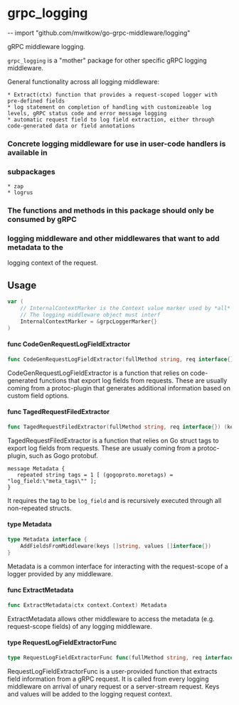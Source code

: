 # grpc_logging
--
    import "github.com/mwitkow/go-grpc-middleware/logging"

gRPC middleware logging.

`grpc_logging` is a "mother" package for other specific gRPC logging middleware.

General functionality across all logging middleware:

    * Extract(ctx) function that provides a request-scoped logger with pre-defined fields
    * log statement on completion of handling with customizeable log levels, gRPC status code and error message logging
    * automatic request field to log field extraction, either through code-generated data or field annotations

### Concrete logging middleware for use in user-code handlers is available in
### subpackages

    * zap
    * logrus

### The functions and methods in this package should only be consumed by gRPC
### logging middleware and other middlewares that want to add metadata to the
logging context of the request.

## Usage

```go
var (
	// InternalContextMarker is the Context value marker used by *all* logging middleware.
	// The logging middleware object must interf
	InternalContextMarker = &grpcLoggerMarker{}
)
```

#### func  CodeGenRequestLogFieldExtractor

```go
func CodeGenRequestLogFieldExtractor(fullMethod string, req interface{}) (keys []string, values []interface{})
```
CodeGenRequestLogFieldExtractor is a function that relies on code-generated
functions that export log fields from requests. These are usually coming from a
protoc-plugin that generates additional information based on custom field
options.

#### func  TagedRequestFiledExtractor

```go
func TagedRequestFiledExtractor(fullMethod string, req interface{}) (keys []string, values []interface{})
```
TagedRequestFiledExtractor is a function that relies on Go struct tags to export
log fields from requests. These are usualy coming from a protoc-plugin, such as
Gogo protobuf.

    message Metadata {
       repeated string tags = 1 [ (gogoproto.moretags) = "log_field:\"meta_tags\"" ];
    }

It requires the tag to be `log_field` and is recursively executed through all
non-repeated structs.

#### type Metadata

```go
type Metadata interface {
	AddFieldsFromMiddleware(keys []string, values []interface{})
}
```

Metadata is a common interface for interacting with the request-scope of a
logger provided by any middleware.

#### func  ExtractMetadata

```go
func ExtractMetadata(ctx context.Context) Metadata
```
ExtractMetadata allows other middleware to access the metadata (e.g.
request-scope fields) of any logging middleware.

#### type RequestLogFieldExtractorFunc

```go
type RequestLogFieldExtractorFunc func(fullMethod string, req interface{}) (keys []string, values []interface{})
```

RequestLogFieldExtractorFunc is a user-provided function that extracts field
information from a gRPC request. It is called from every logging middleware on
arrival of unary request or a server-stream request. Keys and values will be
added to the logging request context.
